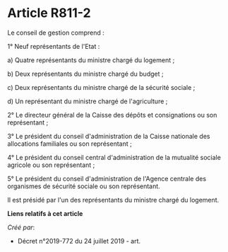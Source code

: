 # Article R811-2

Le conseil de gestion comprend :

1° Neuf représentants de l'Etat :

a) Quatre représentants du ministre chargé du logement ;

b) Deux représentants du ministre chargé du budget ;

c) Deux représentants du ministre chargé de la sécurité sociale ;

d) Un représentant du ministre chargé de l'agriculture ;

2° Le directeur général de la Caisse des dépôts et consignations ou son représentant ;

3° Le président du conseil d'administration de la Caisse nationale des allocations familiales ou son représentant ;

4° Le président du conseil central d'administration de la mutualité sociale agricole ou son représentant ;

5° Le président du conseil d'administration de l'Agence centrale des organismes de sécurité sociale ou son représentant.

Il est présidé par l'un des représentants du ministre chargé du logement.

**Liens relatifs à cet article**

_Créé par_:

  - Décret n°2019-772 du 24 juillet 2019 - art.
